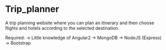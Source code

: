 # Trip_planner
A trip planning website where you can plan an itinerary and then choose flights and hotels according to the selected destination.

Required:
-> Little knowledge of Angular2
-> MongoDB
-> NodeJS (Express)
-> Bootstrap
